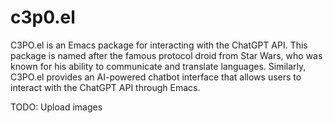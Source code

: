 # c3p0.el
C3PO.el is an Emacs package for interacting with the ChatGPT API. This package is named after the
famous protocol droid from Star Wars, who was known for his ability to communicate and translate
languages. Similarly, C3PO.el provides an AI-powered chatbot interface that allows users to interact
with the ChatGPT API through Emacs.


TODO: Upload images
